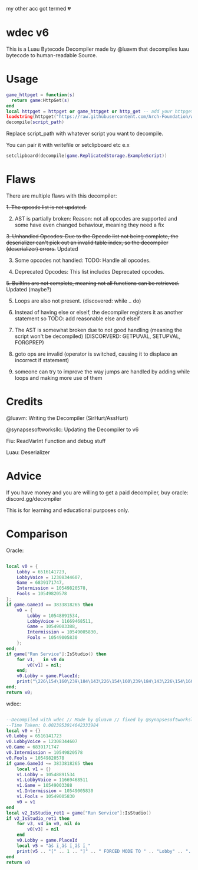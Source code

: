 my other acc got termed 💔

# wdec v6

This is a Luau Bytecode Decompiler made by @luavm that decompiles luau bytecode to human-readable Source.

# Usage
```lua
game_httpget = function(s)
  return game:HttpGet(s)
end
local httpget = httpget or game_httpget or http_get -- add your httpget func here
loadstring(httpget("https://raw.githubusercontent.com/Arch-Foundation/wdec-v6/refs/heads/main/lua.luau"))()
decompile(script_path)
```
Replace script_path with whatever script you want to decompile.

You can pair it with writefile or setclipboard etc
e.x
```lua
setclipboard(decompile(game.ReplicatedStorage.ExampleScript))
```

# Flaws
There are multiple flaws with this decompiler:

~~1. The opcode list is not updated.~~

2. AST is partially broken: Reason: not all opcodes are supported and some have even changed behaviour, meaning they need a fix

~~3. Unhandled Opcodes: Due to the Opcode list not being complete, the deserializer can't pick out an invalid table index, so the decompiler (deserializer) errors.~~ Updated

3. Some opcodes not handled: TODO: Handle all opcodes.
 
4. Deprecated Opcodes: This list includes Deprecated opcodes.
 
~~5. BuiltIns are not complete, meaning not all functions can be retrieved.~~ Updated (maybe?)

5. Loops are also not present. (discovered: while .. do)

6. Instead of having else or elseif, the decompiler registers it as another statement so TODO: add reasonable else and elseif

7. The AST is somewhat broken due to not good handling (meaning the script won't be decompiled) (DISCORVERD: GETPUVAL, SETUPVAL, FORGPREP)

8. goto ops are invalid (operator is switched, causing it to displace an incorrect if statement)

9. someone can try to improve the way jumps are handled by adding while loops and making more use of them


# Credits

@luavm: Writing the Decompiler (SirHurt/AssHurt)

@synapsesoftworksllc: Updating the Decompiler to v6

Fiu: ReadVarInt Function and debug stuff

Luau: Deserializer

# Advice

If you have money and you are willing to get a paid decompiler, buy oracle: discord.gg/decompiler

This is for learning and educational purposes only.

# Comparison

Oracle: 
```lua

local v0 = {
    Lobby = 6516141723, 
    LobbyVoice = 12308344607, 
    Game = 6839171747, 
    Intermission = 10549820578, 
    Fools = 10549820578
};
if game.GameId == 3833818265 then
    v0 = {
        Lobby = 10548891534, 
        LobbyVoice = 11669468511, 
        Game = 10549003388, 
        Intermission = 10549005830, 
        Fools = 10549005830
    };
end;
if game["Run Service"]:IsStudio() then
    for v1, _ in v0 do
        v0[v1] = nil;
    end;
    v0.Lobby = game.PlaceId;
    print("\226\154\160\239\184\143\226\154\160\239\184\143\226\154\160\239\184\143" .. "[" .. 1 .. "]" .. " FORCED MODE TO " .. "Lobby" .. ". CHANGE IN REPLICATEDFIRST > GETPLACEID!");
end;
return v0;
```



wdec:
```lua

--Decompiled with wdec // Made by @luavm // fixed by @synapsesoftworksllc.
--Time Taken: 0.0023953914642333984
local v0 = {}
v0.Lobby = 6516141723
v0.LobbyVoice = 12308344607
v0.Game = 6839171747
v0.Intermission = 10549820578
v0.Fools = 10549820578
if game.GameId ~= 3833818265 then
    local v1 = {}
    v1.Lobby = 10548891534
    v1.LobbyVoice = 11669468511
    v1.Game = 10549003388
    v1.Intermission = 10549005830
    v1.Fools = 10549005830
    v0 = v1
end
local v2_IsStudio_ret1 = game["Run Service"]:IsStudio()
if v2_IsStudio_ret1 then
    for v3, v4 in v0, nil do
        v0[v3] = nil
    end
    v0.Lobby = game.PlaceId
    local v5 = "âš ï¸âš ï¸âš ï¸"
    print(v5 .. "[" .. 1 .. "]" .. " FORCED MODE TO " .. "Lobby" .. ". CHANGE IN REPLICATEDFIRST > GETPLACEID!")
end
return v0
```
